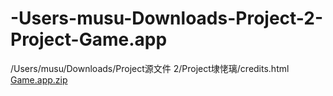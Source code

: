 # -Users-musu-Downloads-Project-2-Project-Game.app
/Users/musu/Downloads/Project源文件 2/Project埭恅璃/credits.html
[Game.app.zip](https://github.com/user-attachments/files/16815153/Game.app.zip)
